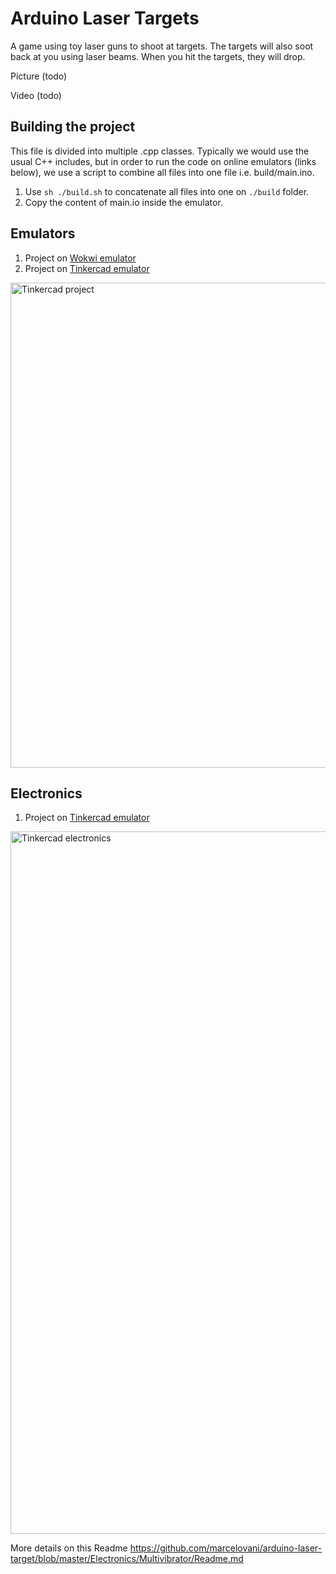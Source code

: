 # Arduino Laser Targets
A game using toy laser guns to shoot at targets. The targets will also soot back at you
using laser beams. When you hit the targets, they will drop.

Picture (todo)

Video (todo)

## Building the project
This file is divided into multiple .cpp classes.
Typically we would use the usual C++ includes, but in order to run the code on online
emulators (links below), we use a script to combine all files into one file i.e. build/main.ino.

1. Use `sh ./build.sh` to concatenate all files into one on `./build` folder.
1. Copy the content of main.io inside the emulator.

## Emulators
1. Project on [Wokwi emulator](https://wokwi.com/projects/353876404628899841)
1. Project on [Tinkercad emulator](https://www.tinkercad.com/things/30sClkF22Tl-copy-of-led-demo-with-classes/editel?tenant=circuits)

<img width="776" alt="Tinkercad project" src="https://user-images.githubusercontent.com/2162363/215312279-5ef01fd4-2fc6-4fd4-9c69-44b69fddefcc.png">

## Electronics
1. Project on [Tinkercad emulator](https://www.tinkercad.com/things/8t7ajQeRsDk-copy-of-astable-multivibrator-with-transistor/editel?tenant=circuits)

<img width="1124" alt="Tinkercad electronics" src="https://user-images.githubusercontent.com/2162363/215312438-251dfe73-0eaf-4d4a-b7e8-b2f36ff1289d.png">

More details on this Readme https://github.com/marcelovani/arduino-laser-target/blob/master/Electronics/Multivibrator/Readme.md
